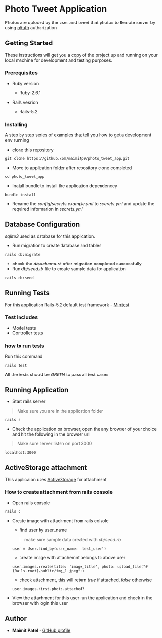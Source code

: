 # Photo Tweet Application

Photos are uploded by the user and tweet that photos to Remote server by using [oAuth](https://oauth.net/2/) authorization

## Getting Started

These instructions will get you a copy of the project up and running on your local machine for development and testing purposes. 

### Prerequisites

* Ruby version

  - Ruby-2.6.1

* Rails vesrion

  - Rails-5.2 

### Installing

A step by step series of examples that tell you how to get a development env running

- clone this repository

```
git clone https://github.com/maimitp9/photo_tweet_app.git
```

- Move to application folder after repository clone completed

```
cd photo_tweet_app
```

- Inatall bundle to install the application dependencey

```
bundle install
```

- Rename the *config/secrets.example.yml* to *scerets.yml* and update the required informarion in *secrets.yml*

## Database Configuration

*sqlite3* used as database for this application.

- Run migration to create database and tables 

```
rails db:migrate
```

- check the *db/schema.rb* after migration completed successfully
- Run *db/seed.rb* file to create sample data for application

```
rails db:seed
```

## Running Tests

For this application Rails-5.2 default test framework - [Minitest](https://guides.rubyonrails.org/testing.html) 

### Test includes

- Model tests
- Controller tests

### how to run tests

Run this command

```
rails test
```

All the tests should be *GREEN* to pass all test cases

## Running Application

- Start rails server

> Make sure you are in the application folder

```
rails s
```

- Check the application on browser, open the any browser of your choice and hit the following in the browser url

> Make sure server listen on port 3000

```
localhost:3000
```

## ActiveStorage attachment

This applicaion uses [ActiveStorage](https://edgeguides.rubyonrails.org/active_storage_overview.html) for attachment

### How to create attachment from rails console 

* Open rails console

```
rails c
```

- Create image with attachment from rails colsole

  - find user by user_name

  > make sure sample data created with *db/seed.rb*

  ```
  user = User.find_by(user_name: 'test_user')
  ```
  - create image with attachemnt belongs to above user

  ```
  user.images.create(title: 'image_title', photo: upload_file("#{Rails.root}/public/img_1.jpeg"))
  ```

  - check attachment, this will return *true* if attached. *false* otherwise

  ```
  user.images.first.photo.attached?
  ```

- View the attachment for this user run the application and check in the browser with login this user

## Author

* **Maimit Patel** - [GitHub profile](https://github.com/maimitp9)
